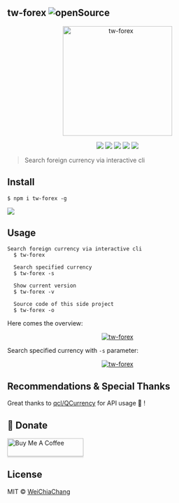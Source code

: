 ## tw-forex    ![openSource](https://badges.frapsoft.com/os/v1/open-source.svg?v=102)

<p align="center">
  <a target="_blank" href="https://github.com/WeiChiaChang/tw-forex">
    <img alt="tw-forex" src="https://i.imgur.com/1qMLA6F.gif"  width="250">
  </a>
</p>
<p align=center>
  <a target="_blank" href="https://npmjs.org/package/tw-forex" title="NPM version"><img src="https://img.shields.io/npm/v/tw-forex.svg"></a>
  <a target="_blank" href="http://nodejs.org/download/" title="Node version"><img src="https://img.shields.io/badge/node.js-%3E=_7.0-green.svg"></a>
  <a target="_blank" href="https://opensource.org/licenses/MIT" title="License: MIT"><img src="https://img.shields.io/badge/License-MIT-blue.svg"></a>
  <a target="_blank" href="http://makeapullrequest.com" title="PRs Welcome"><img src="https://img.shields.io/badge/PRs-welcome-brightgreen.svg"></a>
   <a target="_blank" href="https://github.com/nikku/works-on-my-machine" title="works-on-my-machine"><img src="https://cdn.rawgit.com/nikku/works-on-my-machine/v0.2.0/badge.svg"></a>
</p>

> Search foreign currency via interactive cli

## Install
```shell
$ npm i tw-forex -g
```

<img src="https://i.imgur.com/zovrBw2.png">

## Usage
```shell
Search foreign currency via interactive cli
  $ tw-forex

  Search specified currency
  $ tw-forex -s

  Show current version
  $ tw-forex -v

  Source code of this side project
  $ tw-forex -o
```

Here comes the overview:
<p align="center">
  <a target="_blank" href="https://github.com/WeiChiaChang/tw-forex">
    <img alt="tw-forex" src="https://i.imgur.com/BN7lIW3.gif">
  </a>
</p>

Search specified currency with `-s` parameter:
<p align="center">
  <a target="_blank" href="https://github.com/WeiChiaChang/tw-forex">
    <img alt="tw-forex" src="https://i.imgur.com/nKaLMan.gif">
  </a>
</p>

## Recommendations & Special Thanks
Great thanks to [qcl/QCurrency](https://github.com/qcl/QCurrency) for API usage 🙏 !

## 💉 Donate

<a href="https://www.buymeacoffee.com/dKPhu3g" target="_blank"><img src="https://www.buymeacoffee.com/assets/img/custom_images/orange_img.png" alt="Buy Me A Coffee" style="height: 41px !important;width: 174px !important;box-shadow: 0px 3px 2px 0px rgba(190, 190, 190, 0.5) !important;-webkit-box-shadow: 0px 3px 2px 0px rgba(190, 190, 190, 0.5) !important;" ></a>

## License
MIT © [WeiChiaChang](https://github.com/WeiChiaChang)


